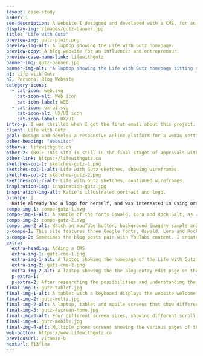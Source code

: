 ```yaml
---
layout: case-study
order: 1
seo-description: A website I designed and developed with a CMS, for an entrepreneurial client who needed a site to host her blog and YouTube community.
display-img: /images/gutz-banner.jpg
title: "Life with Gutz"
preview-img: gutz-plain.png
preview-img-alt: A laptop showing the Life with Gutz homepage.
preview-copy: A blog website for an influencer and entrepreneur.
preview-case-name-link: lifewithgutz
banner-img: gutz-banner.jpg
banner-img-alt: "A laptop showing the Life with Gutz homepage sitting on a table next to a small stack of books and plant."
h1: Life with Gutz
h2: Personal Blog Website
category-icons:
  - cat-icon: web.svg
    cat-icon-alt: Web icon
    cat-icon-label: WEB
  - cat-icon: ux-ui.svg
    cat-icon-alt: UX/UI icon
    cat-icon-label: UX/UI
intro-p: I was thrilled when I got the first email about this project. The client, Katie, approached me in need of a site to accompany the launch of her online presence and YouTube channel. She needed a site that would function as a blog and collect email subscribers, with the potential to grow along with her community.
client: Life with Gutz
goal: Design and develop a responsive online platform for a woman setting up a blog for her personal brand, using Netlify as a CMS.
other-heading: "Website:"
other-a: lifewithgutz.ca
other-2: (NOTE This site is still in the final stages of approvals with the client, so her website is currently composed of placeholder content.)
other-link: https://lifewithgutz.ca
sketches-col-1: sketches-gutz-1.png
sketches-col-1-alt: Life with Gutz sketches, showing wireframes.
sketches-col-2: sketches-gutz-2.png
sketches-col-2-alt: Life with Gutz sketches, continued wireframes.
inspiration-img: inspiration-gutz.jpg
inspiration-img-alt: Katie's illustrated portrait and logo.
p-inspo: |
  Katie already had a logo for herself, and was interested in using orange and purple, to match a portrait of herself she also already had. As I considered the sort of content she is putting out, which involves fire and flow and telling stories, I started to imagine the flowing purple shapes that are now a key visual element of the site. I wanted her site to feel polished, but also represent her content and personality.
compo-img-1: compo-gutz-1.svg
compo-img-1-alt: A sample of the fonts Oswald, Lora and Rock Salt, as well as three hexcode swatches, 523c65, ede6f4, and ffefe4.
compo-img-2: compo-gutz-2.svg
compo-img-2-alt: Watch on YouTube button, background imagery sample and social icons.
p-compo-1: This site features three Google fonts, Oswald, Lora and Rock Salt. I included a handwritten choice for Katie, so her content would feel more personalized to her readers. For blog content in particular, this felt like a clear choice.
p-compo-2: Sometimes the blog posts pair with YouTube content. I created a button which will only appear on posts if there is a video to link to. The social nav on the right side disappears whenever the social icons in the footer are visible, for quick access to all of Katie's content.
extra:
  extra-heading: Adding a CMS
  extra-img-1: gutz-cms-1.png
  extra-img-1-alt: A laptop showing the homepage of the Life with Gutz CMS.
  extra-img-2: gutz-cms-2.png
  extra-img-2-alt: A laptop showing the the blog entry edit page on the Life with Gutz CMS.
  p-extra-1:
  p-extra-2: After researching the possibilities and understanding the client needs, I knew the best option was a site that I code entirely. I would be able to design with full control of the visual outcome, and set her up with a Content Management System through Netlify. This way she could easily add more content within what I would build. Having such freedom, and having my first client for a job of this scale, was very exciting.
final-img-1: gutz-tablet.jpg
final-img-1-alt: A tablet with a keyboard displays the website welcome banner horizontally.
final-img-2: gutz-multi.jpg
final-img-2-alt: A laptop, tablet and mobile screens that show different pages of the website.
final-img-3: gutz-4screen-home.jpg
final-img-3-alt: Four different screen sizes, showing different scroll heights of the Life with Gutz homepage.
final-img-4: gutz-mobile.jpg
final-img-4-alt: Multiple phone screens showing the various pages of the Life with Gutz website.
web-bottom: https://www.lifewithgutz.ca
previousurl: vitamin-b
nexturl: 613flea
---
```

